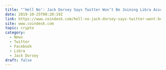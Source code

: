 ```yaml
---
title: "‘Hell No’: Jack Dorsey Says Twitter Won’t Be Joining Libra Association"
date: 2019-10-25T08:20:19Z
link: https://www.coindesk.com/hell-no-jack-dorsey-says-twitter-wont-be-joining-libra-association?utm_medium=RSS&utm_source=hune
site: www.coindesk.com
topic: crypto
category:
  - News
  - Twitter
  - Facebook
  - Libra
  - Jack Dorsey
draft: false
---
```

